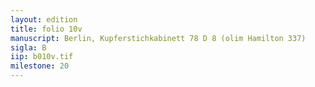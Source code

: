 ```yaml
---
layout: edition
title: folio 10v
manuscript: Berlin, Kupferstichkabinett 78 D 8 (olim Hamilton 337)
sigla: B
iip: b010v.tif
milestone: 20
---
```

